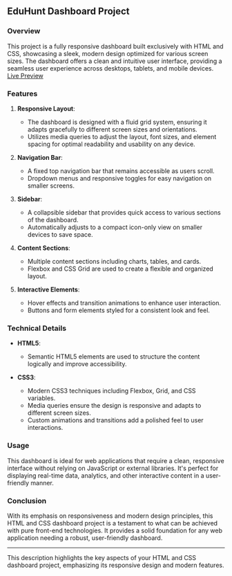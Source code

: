 ## EduHunt Dashboard Project

### Overview

This project is a fully responsive dashboard built exclusively with HTML and CSS, showcasing a sleek, modern design optimized for various screen sizes. The dashboard offers a clean and intuitive user interface, providing a seamless user experience across desktops, tablets, and mobile devices.
<a href="http://eduhunt-dashboard.com/" align="center">Live Preview</a>


### Features

1. **Responsive Layout**:
   - The dashboard is designed with a fluid grid system, ensuring it adapts gracefully to different screen sizes and orientations.
   - Utilizes media queries to adjust the layout, font sizes, and element spacing for optimal readability and usability on any device.

2. **Navigation Bar**:
   - A fixed top navigation bar that remains accessible as users scroll.
   - Dropdown menus and responsive toggles for easy navigation on smaller screens.

3. **Sidebar**:
   - A collapsible sidebar that provides quick access to various sections of the dashboard.
   - Automatically adjusts to a compact icon-only view on smaller devices to save space.

4. **Content Sections**:
   - Multiple content sections including charts, tables, and cards.
   - Flexbox and CSS Grid are used to create a flexible and organized layout.

5. **Interactive Elements**:
   - Hover effects and transition animations to enhance user interaction.
   - Buttons and form elements styled for a consistent look and feel.


### Technical Details

- **HTML5**:
  - Semantic HTML5 elements are used to structure the content logically and improve accessibility.
  
- **CSS3**:
  - Modern CSS3 techniques including Flexbox, Grid, and CSS variables.
  - Media queries ensure the design is responsive and adapts to different screen sizes.
  - Custom animations and transitions add a polished feel to user interactions.

### Usage

This dashboard is ideal for web applications that require a clean, responsive interface without relying on JavaScript or external libraries. It's perfect for displaying real-time data, analytics, and other interactive content in a user-friendly manner.

### Conclusion

With its emphasis on responsiveness and modern design principles, this HTML and CSS dashboard project is a testament to what can be achieved with pure front-end technologies. It provides a solid foundation for any web application needing a robust, user-friendly dashboard.

---

This description highlights the key aspects of your HTML and CSS dashboard project, emphasizing its responsive design and modern features.
